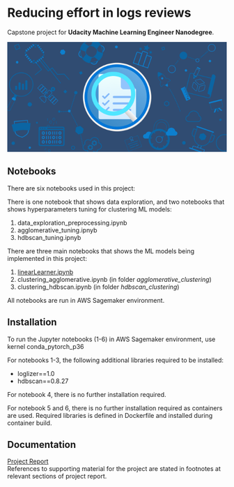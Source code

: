 # Reducing effort in logs reviews

Capstone project for **Udacity Machine Learning Engineer Nanodegree**.

![Logs Review](logs_review_pic.png)

## Notebooks
There are six notebooks used in this project:

There is one notebook that shows data exploration, and two notebooks that shows hyperparameters tuning for clustering ML models:
1. data_exploration_preprocessing.ipynb  
2. agglomerative_tuning.ipnyb
3. hdbscan_tuning.ipnyb

There are three main notebooks that shows the ML models being implemented in this project:
1. [linearLearner.ipynb](linear_learner/linearLearner.ipynb)
2. clustering_agglomerative.ipynb (in folder *agglomerative_clustering*)
3. clustering_hdbscan.ipynb (in folder *hdbscan_clustering*)

All notebooks are run in AWS Sagemaker environment.

## Installation
To run the Jupyter notebooks (1-6) in AWS Sagemaker environment, use kernel conda_pytorch_p36

For notebooks 1-3, the following additional libraries required to be installed:
- loglizer==1.0
- hdbscan==0.8.27

For notebook 4, there is no further installation required.

For notebook 5 and 6, there is no further installation required as containers are used. Required libraries is defined in Dockerfile and installed during container build.

## Documentation
[Project Report](Project_Report.pdf)\
References to supporting material for the project are stated in footnotes at relevant sections of project report.
